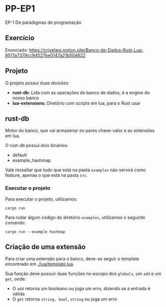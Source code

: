 # PP-EP1

EP-1 De paradigmas de programação

## Exercício

Enunciado: https://crivelaro.notion.site/Banco-de-Dados-Rust-Lua-8517a7379cc94527be0147a21b504622

## Projeto

O projeto possui duas divisões:
- **rust-db:** Lida com as operações do banco de dados, é a engine do nosso banco
- **lua-extensions:** Diretório com scripts em lua, para o Rust usar

## rust-db

Motor do banco, que vai armazenar os pares chave-valor e as extensões em lua.

O rust-db possui dois binários:
- default
- example_hashmap

Vale ressaltar que tudo que está na pasta `examples` não servirá como feature, apenas o que está
na pasta `src`.

### Executar o projeto

Para executar o projeto, utilizamos:
```shell
cargo run
```

Para rodar algum código do diretório `examples`, utilizamos o seguinte comando:
```shell
cargo run --example hashmap
```
## Criação de uma extensão

Para criar uma extensão para o banco, deve-se seguir o template encontrado em [./lua/template.lua](https://github.com/BccMaterial/PP-EP1/blob/main/lua/template.lua).

Sua função deve possuir duas funções no escopo dos `globals`, um `add` e um `get`, onde:
- O `add` retorna um booleano ou joga um erro, dizendo se a entrada é válida
- O `get` retorna `string, bool`, `string` ou joga um erro
